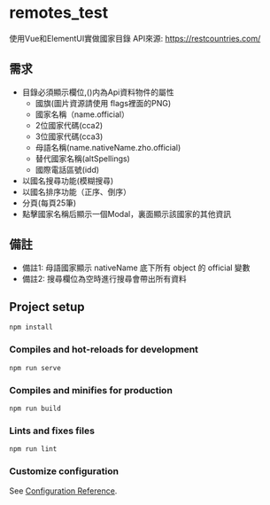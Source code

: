 # remotes_test
使用Vue和ElementUI實做國家目錄
API來源: https://restcountries.com/

## 需求
- 目錄必須顯示欄位,()内為Api資料物件的屬性
  - 國旗(圖片資源請使用 flags裡面的PNG)
  - 國家名稱（name.official）
  - 2位國家代碼(cca2)
  - 3位國家代碼(cca3)
  - 母語名稱(name.nativeName.zho.official)
  - 替代國家名稱(altSpellings)
  - 國際電話區號(idd)
- 以國名搜尋功能(模糊搜尋)
- 以國名排序功能（正序、倒序）
- 分頁(每頁25筆)
- 點擊國家名稱后顯示一個Modal，裏面顯示該國家的其他資訊

## 備註
- 備註1: 母語國家顯示 nativeName 底下所有 object 的 official 變數
- 備註2: 搜尋欄位為空時進行搜尋會帶出所有資料

## Project setup
```
npm install
```

### Compiles and hot-reloads for development
```
npm run serve
```

### Compiles and minifies for production
```
npm run build
```

### Lints and fixes files
```
npm run lint
```

### Customize configuration
See [Configuration Reference](https://cli.vuejs.org/config/).